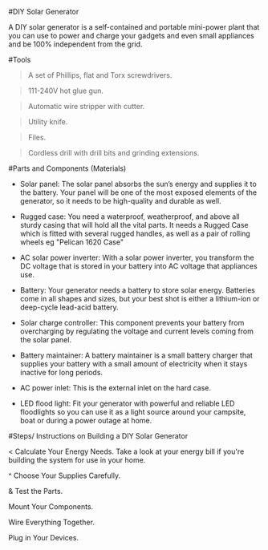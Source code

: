 #DIY Solar Generator

A DIY solar generator is a self-contained and portable mini-power plant that you can use to power and charge your gadgets and even small appliances and be 100% independent from the grid.


#Tools

> A set of Phillips, flat and Torx screwdrivers.

> 111-240V hot glue gun.

> Automatic wire stripper with cutter.

> Utility knife.

> Files.

> Cordless drill with drill bits and grinding extensions.




#Parts and Components (Materials)

* Solar panel: The solar panel absorbs the sun’s energy and supplies it to the battery. Your panel will be one of the most exposed elements of the generator, so it needs to be high-quality and durable as well.

* Rugged case: You need a waterproof, weatherproof, and above all sturdy casing that will hold all the vital parts.
It needs a Rugged Case which is fitted with several rugged handles, as well as a pair of rolling wheels eg "Pelican 1620 Case"

* AC solar power inverter: With a solar power inverter, you transform the DC voltage that is stored in your battery into AC voltage that appliances use.

* Battery: Your generator needs a battery to store solar energy. Batteries come in all shapes and sizes, but your best shot is either a lithium-ion or deep-cycle lead-acid battery.

* Solar charge controller: This component prevents your battery from overcharging by regulating the voltage and current levels coming from the solar panel.

* Battery maintainer: A battery maintainer is a small battery charger that supplies your battery with a small amount of electricity when it stays inactive for long periods.

* AC power inlet: This is the external inlet on the hard case.

* LED flood light: Fit your generator with powerful and reliable LED floodlights so you can use it as a light source around your campsite, boat or during a power outage at home.



#Steps/ Instructions on Building a DIY Solar Generator

< Calculate Your Energy Needs. Take a look at your energy bill if you're building the system for use in your home.

^ Choose Your Supplies Carefully.

& Test the Parts.

Mount Your Components. 

Wire Everything Together.

Plug in Your Devices.





